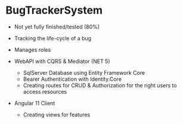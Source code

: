 # BugTrackerSystem

* Not yet fully finished/tested (80%)

* Tracking the life-cycle of a bug
* Manages roles

* WebAPI with CQRS & Mediator (NET 5)
	* SqlServer Database using Entity Framework Core
	* Bearer Authentication with Identity.Core
	* Creating routes for CRUD & Authorization for the right users to access resources

* Angular 11 Client
	* Creating views for features
